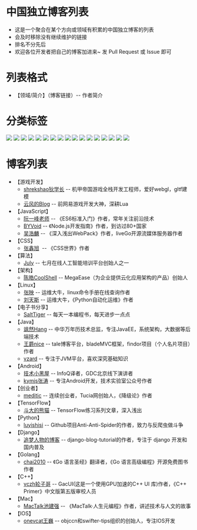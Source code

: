 # 中国独立博客列表
- 这是一个聚合在某个方向或领域有积累的中国独立博客的列表
- 会及时移除没有继续维护的链接
- 排名不分先后
- 欢迎各位开发者把自己的博客加进来~ 发 Pull Request 或 Issue 即可 

# 列表格式
- 【领域/简介】（博客链接）-- 作者简介

# 分类标签
![](https://img.shields.io/badge/%E6%B8%B8%E6%88%8F%E5%BC%80%E5%8F%91--green.svg)
![](https://img.shields.io/badge/JavaScript--brightgreen.svg)
![](https://img.shields.io/badge/CSS--yellowgreen.svg)
![](https://img.shields.io/badge/%E7%AE%97%E6%B3%95--yellow.svg)
![](https://img.shields.io/badge/%E6%9E%B6%E6%9E%84--orange.svg)
![](https://img.shields.io/badge/Linux--red.svg)
![](https://img.shields.io/badge/%E7%94%B5%E5%AD%90%E4%B9%A6--lightgrey.svg)
![](https://img.shields.io/badge/Java--blue.svg)
![](https://img.shields.io/badge/Android--brightgreen.svg)
![](https://img.shields.io/badge/%E5%88%9B%E4%B8%9A%E8%80%85--green.svg)
![](https://img.shields.io/badge/Tensorflow--yellowgreen.svg)
![](https://img.shields.io/badge/Python--yellow.svg)
![](https://img.shields.io/badge/Django--orange.svg)
![](https://img.shields.io/badge/Golang--red.svg)
![](https://img.shields.io/badge/C%2B%2B--lightgrey.svg)
![](https://img.shields.io/badge/Mac--blue.svg)
![](https://img.shields.io/badge/IOS--brightgreen.svg)

# 博客列表
- 【游戏开发】
  - [shrekshao狄学长](http://shrekshao.github.io/) -- 机甲帝国游戏全栈开发工程师，爱好webgl，gltf建模
  - [云风的Blog](https://blog.codingnow.com/) -- 前网易游戏开发大神，深耕Lua
- 【JavaScript】
  - [阮一峰老师](http://www.ruanyifeng.com/home.html) -- 《ES6标准入门》作者，常年关注前沿技术
  - [BYVoid](https://www.byvoid.com/) -- 《Node.js开发指南》作者，到访过80+国家
  - [吴浩麟](http://wuhaolin.cn/) -- 《深入浅出WebPack》作者，liveGo开源流媒体服务器作者
- 【CSS】
  - [张鑫旭](http://www.zhangxinxu.com/)  -- 《CSS世界》作者
- 【算法】
  - [July](http://blog.csdn.net/v_JULY_v) -- 七月在线人工智能培训平台创始人之一
- 【架构】
  - [陈皓CoolShell](https://coolshell.cn/) -- MegaEase（为企业提供云化应用架构的产品）创始人
- 【Linux】
  - [张映](http://blog.51yip.com/) -- 运维大牛，linux命令手册在线查询作者
  - [刘天斯](https://www.liuts.com/) -- 运维大牛，《Python自动化运维》作者
- 【电子书分享】
  - [SaltTiger](https://salttiger.com/) -- 每天一本编程书，每天进步一点点
- 【Java】
  - [飒然Hang](http://www.rowkey.me/) -- 中华万年历技术总监，专注JavaEE，系统架构，大数据等后端技术
  - [王爵nice](https://blog.biezhi.me/) -- tale博客平台，bladeMVC框架，findor项目（个人名片项目）作者
  - [vzard](https://vzardlloo.github.io/) -- 专注于JVM平台，喜欢深究基础知识
- 【Android】
  - [技术小黑屋](https://droidyue.com/) -- InfoQ译者，GDC北京线下演讲者
  - [kymjs张涛](https://kymjs.com/) -- 专注Android开发，技术实验室公众号作者
- 【创业者】
  - [meditic](http://meditic.com/category/all) -- 连续创业者，Tucia网创始人，《降级论》作者
- 【TensorFlow】
  - [斗大的熊猫](http://blog.topspeedsnail.com/) -- TensorFlow练习系列文章，深入浅出
- 【Python】
  - [luyishisi](https://www.urlteam.org/) -- Github项目Anti-Anti-Spider的作者，致力与反爬虫做斗争
- 【Django】
  - [追梦人物的博客](https://www.zmrenwu.com/) -- django-blog-tutorial的作者，专注于 django 开发和国内普及
- 【Golang】
  - [chai2010](https://chai2010.cn/) -- 《Go 语言圣经》翻译者，《Go 语言高级编程》开源免费图书作者
- 【C++】
  - [vczh轮子哥](http://www.cppblog.com/vczh) -- GacUI(这是一个使用GPU加速的C++ UI 库)作者，《C++ Primer》中文版第五版审校人员
- 【Mac】
  - [MacTalk池建强](http://macshuo.com/) -- 《MacTalk·人生元编程》作者，讲述技术与人文的故事
- 【IOS】
  - [onevcat王巍](https://onevcat.com/) -- objccn和swifter-tips组织的创始人，专注IOS开发
